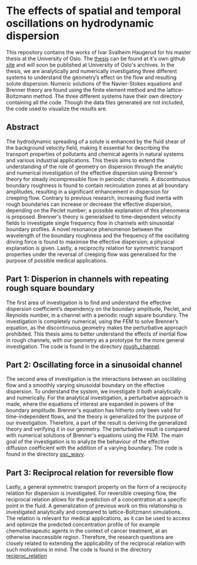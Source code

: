 # The effects of spatial and temporal oscillations on hydrodynamic dispersion

This repository contains the works of Ivar Svalheim Haugerud for his master thesis at the University of Oslo. The [thesis](https://github.com/ivarhaugerud/master_thesis/blob/master/main.pdf) can be found at it's own github [site](https://github.com/ivarhaugerud/master_thesis) and will soon be published at University of Oslo's archives. In the thesis, we are analytically and numerically investigating three different systems to understand the geometry’s effect on the flow and resulting solute dispersion. Numeric solutions of the Navier-Stokes equations and Brenner theory are found using the finite element method and the lattice-Boltzmann method. The three different systems have their own directory containing all the code. Though the data files generated are not included, the code used to visualize the results are.



##  Abstract
The hydrodynamic spreading of a solute is enhanced by the fluid shear of the background velocity field, making it essential for describing the transport properties of pollutants and chemical agents in natural systems and various industrial applications. This thesis aims to extend the understanding of the role of geometry on dispersion through the analytic and numerical investigation of the effective dispersion using Brenner's theory for steady incompressible flow in periodic channels. A discontinuous boundary roughness is found to contain recirculation zones at all boundary amplitudes, resulting in a significant enhancement in dispersion for creeping flow. Contrary to previous research, increasing fluid inertia with rough boundaries can increase or decrease the effective dispersion, depending on the Peclet number; a possible explanation of this phenomena is proposed. Brenner's theory is generalised to time-dependent velocity fields to investigate single frequency flow in channels with sinusoidal boundary profiles. A novel resonance phenomenon between the wavelength of the boundary roughness and the frequency of the oscillating driving force is found to maximise the effective dispersion; a physical explanation is given. Lastly, a reciprocity relation for symmetric transport properties under the reversal of creeping flow was generalised for the purpose of possible medical applications.


##  Part 1: Disperion in channels with repeating rough square boundary
The first area of investigation is to find and understand the effective dispersion coefficient’s dependency on the boundary amplitude, Peclet, and Reynolds number, in a channel with a periodic rough square boundary. The investigation is completely numerical, using the FEM to solve Brenner’s equation, as the discontinuous geometry makes the perturbative approach prohibited. This thesis aims to better understand the effects of inertial flow in rough channels, with our geometry as a prototype for the more general investigation. The code is found in the directory [rough_channel](https://github.com/ivarhaugerud/master/tree/master/rough_channel).


## Part 2: Oscillating force in a sinusoidal channel
The second area of investigation is the interactions between an oscillating flow and a smoothly varying sinusoidal boundary on the effective dispersion. To understand the system, we investigate it both analytically and numerically. For the analytical investigation, a perturbative approach is made, where the equations of interest are expanded in powers of the boundary amplitude. Brenner's equation has hitherto only been valid for time-independent flows, and the theory is generalized for the purpose of our investigation. Therefore, a part of the result is deriving the generalized theory and verifying it in our geometry. The perturbative result is compared with numerical solutions of Brenner's equations using the FEM. The main goal of the investigation is to analyze the behaviour of the effective diffusion coefficient with the addition of a varying boundary. The code is found in the directory [osc_wavy](https://github.com/ivarhaugerud/master/tree/master/osc_wavy).


## Part 3: Reciprocal relation for reversible flow



Lastly, a general symmetric transport property on the form of a reciprocity relation for dispersion is investigated. For reversible creeping flow, the reciprocal relation allows for the prediction of a concentration at a specific point in the fluid. A generalization of previous work on this relationship is investigated analytically and compared to lattice-Boltzmann simulations. The relation is relevant for medical applications, as it can be used to access and optimize the predicted concentration profile of for example chemotherapeutic agents in the context of cancer treatment, at an otherwise inaccessible region. Therefore, the research questions are closely related to extending the applicability of the reciprocal relation with such motivations in mind. The code is found in the directory [reciproc_relation](https://github.com/ivarhaugerud/master/tree/master/reciproc_relation)
